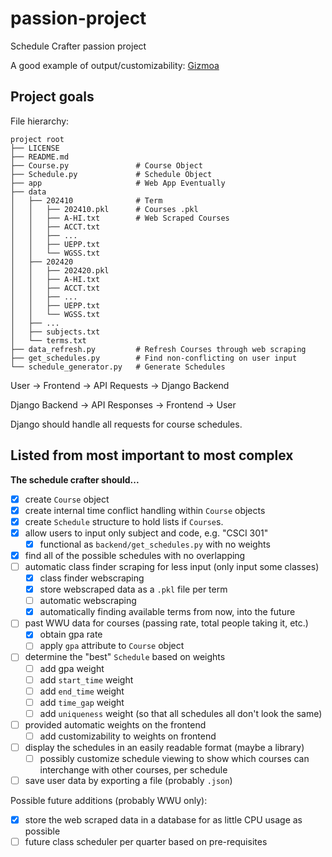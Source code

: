 # passion-project
Schedule Crafter passion project

A good example of output/customizability:
[Gizmoa](https://gizmoa.com/college-schedule-maker/)

## Project goals
File hierarchy:
```
project root
├── LICENSE
├── README.md
├── Course.py               # Course Object
├── Schedule.py             # Schedule Object
├── app                     # Web App Eventually
├── data
│   ├── 202410              # Term
│   │   ├── 202410.pkl      # Courses .pkl
│   │   ├── A-HI.txt        # Web Scraped Courses
│   │   ├── ACCT.txt
│   │   ├── ...
│   │   ├── UEPP.txt
│   │   └── WGSS.txt
│   ├── 202420
│   │   ├── 202420.pkl
│   │   ├── A-HI.txt
│   │   ├── ACCT.txt
│   │   ├── ...
│   │   ├── UEPP.txt
│   │   └── WGSS.txt
│   ├── ...
│   ├── subjects.txt
│   └── terms.txt
├── data_refresh.py         # Refresh Courses through web scraping
├── get_schedules.py        # Find non-conflicting on user input
└── schedule_generator.py   # Generate Schedules
```
User → Frontend → API Requests → Django Backend

Django Backend → API Responses → Frontend → User

Django should handle all requests for course schedules.

## Listed from most important to most complex
**The schedule crafter should...**

- [x] create `Course` object
- [x] create internal time conflict handling within `Course` objects
- [x] create `Schedule` structure to hold lists if `Course`s.
- [x] allow users to input only subject and code, e.g. "CSCI 301"
    - [x] functional as `backend/get_schedules.py` with no weights
- [x] find all of the possible schedules with no overlapping
- [ ] automatic class finder scraping for less input (only input some classes)
    - [x] class finder webscraping
    - [x] store webscraped data as a `.pkl` file per term
    - [ ] automatic webscraping
    - [x] automatically finding available terms from now, into the future
- [ ] past WWU data for courses (passing rate, total people taking it, etc.)
    - [x] obtain gpa rate
    - [ ] apply `gpa` attribute to `Course` object
- [ ] determine the "best" `Schedule` based on weights
    - [ ] add gpa weight
    - [ ] add `start_time` weight
    - [ ] add `end_time` weight
    - [ ] add `time_gap` weight
    - [ ] add `uniqueness` weight (so that all schedules all don't look the same)
- [ ] provided automatic weights on the frontend
    - [ ] add customizability to weights on frontend
- [ ] display the schedules in an easily readable format (maybe a library)
    - [ ] possibly customize schedule viewing to show which courses can interchange with other courses, per schedule
- [ ] save user data by exporting a file (probably `.json`)

Possible future additions (probably WWU only):
- [x] store the web scraped data in a database for as little CPU usage as possible
- [ ] future class scheduler per quarter based on pre-requisites
